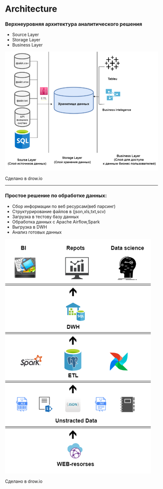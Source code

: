# Architecture

### Верхнеуровняя архитектура аналитического решения
* Source Layer
* Storage Layer
* Business Layer

![архитектура решения](https://github.com/facessere/Architecture/blob/main/%D1%81%D0%BB%D0%BE%D0%B8.png)

Сделано в drow.io

---

### Простое решение по обработке данных:
* Сбор информации по веб ресурсам(веб парсинг)
* Структурирование файлов в  (json,xls,txt,scv)
* Загрузка в тестову базу данных
* Обработка данных с Apache Airflow,Spark
* Выгрузка в DWH
* Анализ готовых данных


![архитектура решения](https://github.com/facessere/Architecture/blob/main/%D1%80%D0%B5%D1%88%D0%B5%D0%BD%D0%B8%D0%B5_%D0%BF%D1%80%D0%BE%D0%B5%D0%BA%D1%82%D0%B0.png)

Сделано в drow.io
